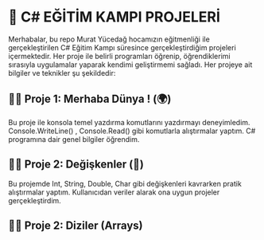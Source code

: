 # 🚀 C# EĞİTİM KAMPI PROJELERİ

Merhabalar, bu repo Murat Yücedağ hocamızın eğitmenliği ile gerçekleştirilen C# Eğitim Kampı süresince gerçekleştirdiğim projeleri içermektedir. Her proje ile belirli programları öğrenip, öğrendiklerimi sırasıyla uygulamalar yaparak kendimi geliştirmemi sağladı. Her projeye ait bilgiler ve teknikler şu şekildedir:

## 📍📍  Proje 1: Merhaba Dünya ! (🌍)
Bu proje ile konsola temel yazdırma komutlarını yazdırmayı deneyimledim. Console.WriteLine() , Console.Read() gibi komutlarla alıştırmalar yaptım. C# programına dair genel bilgiler öğrendim.

## 📍📍  Proje 2: Değişkenler (🔄)
Bu projemde Int, String, Double, Char gibi değişkenleri kavrarken pratik alıştırmalar yaptım. Kullanıcıdan veriler alarak ona uygun projeler gerçekleştirdim.

## 📍📍  Proje 2:  Diziler (Arrays)
